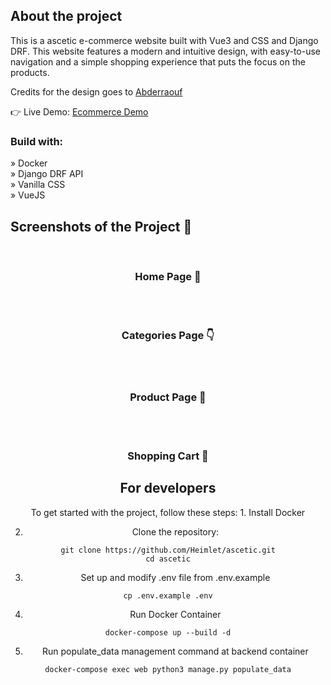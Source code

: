 [//]: # (<div align='center'><img src=''/></div>)

<h2>About the project</h2>

<p>This is a ascetic e-commerce website built with Vue3 and CSS and Django DRF. This
website features a modern and intuitive design, with easy-to-use navigation and a
simple shopping experience that puts the focus on the products.</p>

<p>Credits for the design goes to <a href='https://github.com/Abderraouf-Rahmani'>Abderraouf</a></p>

👉 Live Demo: <a href='https://example.com'>Ecommerce Demo</a>

<h3>Build with:</h3>

» Docker <br>
» Django DRF API <br>
» Vanilla CSS <br>
» VueJS

<h2>Screenshots of the Project 📸</h2>
<br>
<h3 align='center'>Home Page 🏡</h3>

<div align='center'>

[//]: # (<img src=''/>)
</div>

<br><br>
<h3 align='center'>Categories Page 👇</h3>

<div align='center'>

[//]: # (<img src=''/>)

<br>
<br>
<h3 align='center'>Product Page 🎁</h3>

<div align='center'>

[//]: # (<img src=''/>)

<br>
<br>
<h3 align='center'>Shopping Cart 🛒</h3>

<div align='center'>

[//]: # (<img src=''/>)
</div>

<h2> For developers </h2>
To get started with the project, follow these steps:
1. Install Docker

2. Clone the repository:
```
git clone https://github.com/Heimlet/ascetic.git
cd ascetic
```

3. Set up and modify .env file from .env.example
```
cp .env.example .env
```

4. Run Docker Container
```
docker-compose up --build -d
```

5. Run populate_data management command at backend container
```
docker-compose exec web python3 manage.py populate_data
```